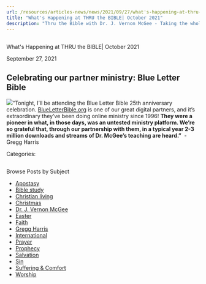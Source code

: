 ```yaml
---
url: /resources/articles-news/news/2021/09/27/what's-happening-at-thru-the-bible-october-2021
title: "What's Happening at THRU the BIBLE| October 2021"
description: "Thru the Bible with Dr. J. Vernon McGee - Taking the whole Word to the whole world"
---
```







## 
 What's Happening at THRU the BIBLE| October 2021


September 27, 2021
![]()




## Celebrating our partner ministry: Blue Letter Bible

![](/images/default-source/features-and-news/ttb-president-gregg-harris-with-blue-letter-bible-leaders103aa9d6-94ed-4f04-bcdc-4c80eae68b41.jpg?sfvrsn=cbd31f16_1)“Tonight, I’ll be attending the Blue Letter Bible 25th anniversary celebration. [BlueLetterBible.org](https://www.blueletterbible.org/) is one of our great digital partners, and it’s extraordinary they’ve been doing online ministry since 1996! **They were a pioneer in what, in those days, was an untested ministry platform. We’re so grateful that, through our partnership with them, in a typical year 2-3 million downloads and streams of Dr. McGee’s teaching are heard.”**  -Gregg Harris  




Categories: 









## 
 Browse Posts by Subject


* [Apostasy](/resources/articles-news/-in-tags/tags/Apostasy)
* [Bible study](/resources/articles-news/-in-tags/tags/Bible-study)
* [Christian living](/resources/articles-news/-in-tags/tags/Christian-living)
* [Christmas](/resources/articles-news/-in-tags/tags/Christmas)
* [Dr. J. Vernon McGee](/resources/articles-news/-in-tags/tags/Dr-J-Vernon-McGee)
* [Easter](/resources/articles-news/-in-tags/tags/easter)
* [Faith](/resources/articles-news/-in-tags/tags/Faith)
* [Gregg Harris](/resources/articles-news/-in-tags/tags/Gregg-Harris)
* [International](/resources/articles-news/-in-tags/tags/International)
* [Prayer](/resources/articles-news/-in-tags/tags/prayer)
* [Prophecy](/resources/articles-news/-in-tags/tags/Prophecy)
* [Salvation](/resources/articles-news/-in-tags/tags/Salvation)
* [Sin](/resources/articles-news/-in-tags/tags/sin)
* [Suffering & Comfort](/resources/articles-news/-in-tags/tags/Suffering-Comfort)
* [Worship](/resources/articles-news/-in-tags/tags/worship)






